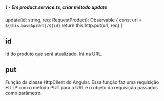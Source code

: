 ##### 1 - Em product.service.ts, criar método update
update(id: string, req: RequestProduct): Observable<Product> {
    const url = `${this.baseApiUrl}/${id}`
    return this.http.put<Product>(url, req)
}

## id
id do produto que será atualizado. Irá na URL.

## put
Função da classe HttpClient do Angular. Essa função faz uma requisição HTTP com o método PUT para a URL e o objeto da requisição passados como parâmetro.